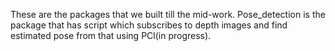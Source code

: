 These are the packages that we built till the mid-work. Pose_detection is the package that has script which subscribes to depth images and find estimated pose from that using PCl(in progress).

